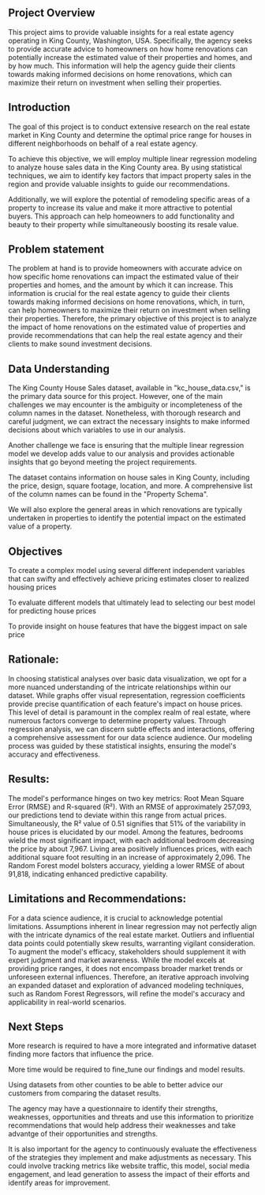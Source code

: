 ## Project Overview
This project aims to provide valuable insights for a real estate agency operating in King County, Washington, USA. Specifically, the agency seeks to provide accurate advice to homeowners on how home renovations can potentially increase the estimated value of their properties and homes, and by how much. This information will help the agency guide their clients towards making informed decisions on home renovations, which can maximize their return on investment when selling their properties.

## Introduction
The goal of this project is to conduct extensive research on the real estate market in King County and determine the optimal price range for houses in different neighborhoods on behalf of a real estate agency.

To achieve this objective, we will employ multiple linear regression modeling to analyze house sales data in the King County area. By using statistical techniques, we aim to identify key factors that impact property sales in the region and provide valuable insights to guide our recommendations.

Additionally, we will explore the potential of remodeling specific areas of a property to increase its value and make it more attractive to potential buyers. This approach can help homeowners to add functionality and beauty to their property while simultaneously boosting its resale value.

## Problem statement
The problem at hand is to provide homeowners with accurate advice on how specific home renovations can impact the estimated value of their properties and homes, and the amount by which it can increase. This information is crucial for the real estate agency to guide their clients towards making informed decisions on home renovations, which, in turn, can help homeowners to maximize their return on investment when selling their properties. Therefore, the primary objective of this project is to analyze the impact of home renovations on the estimated value of properties and provide recommendations that can help the real estate agency and their clients to make sound investment decisions.

## Data Understanding
The King County House Sales dataset, available in "kc_house_data.csv," is the primary data source for this project. However, one of the main challenges we may encounter is the ambiguity or incompleteness of the column names in the dataset. Nonetheless, with thorough research and careful judgment, we can extract the necessary insights to make informed decisions about which variables to use in our analysis.

Another challenge we face is ensuring that the multiple linear regression model we develop adds value to our analysis and provides actionable insights that go beyond meeting the project requirements.

The dataset contains information on house sales in King County, including the price, design, square footage, location, and more. A comprehensive list of the column names can be found in the "Property Schema".

We will also explore the general areas in which renovations are typically undertaken in properties to identify the potential impact on the estimated value of a property.

## Objectives

To create a complex model using several different independent variables that can swifty and effectively achieve pricing estimates closer to realized housing prices

To evaluate different models that ultimately lead to selecting our best model for predicting house prices

To provide insight on house features that have the biggest impact on sale price

## Rationale:

In choosing statistical analyses over basic data visualization, we opt for a more nuanced understanding of the intricate relationships within our dataset. While graphs offer visual representation, regression coefficients provide precise quantification of each feature's impact on house prices. This level of detail is paramount in the complex realm of real estate, where numerous factors converge to determine property values. Through regression analysis, we can discern subtle effects and interactions, offering a comprehensive assessment for our data science audience. Our modeling process was guided by these statistical insights, ensuring the model's accuracy and effectiveness.        

## Results:

The model's performance hinges on two key metrics: Root Mean Square Error (RMSE) and R-squared (R²). With an RMSE of approximately 257,093, our predictions tend to deviate within this range from actual prices. Simultaneously, the R² value of 0.51 signifies that 51% of the variability in house prices is elucidated by our model. Among the features, bedrooms wield the most significant impact, with each additional bedroom decreasing the price by about 
7,967. Living area positively influences prices, with each additional square foot resulting in an increase of approximately 
2,096. The Random Forest model bolsters accuracy, yielding a lower RMSE of about 91,818, indicating enhanced predictive capability.

## Limitations and Recommendations:

For a data science audience, it is crucial to acknowledge potential limitations. Assumptions inherent in linear regression may not perfectly align with the intricate dynamics of the real estate market. Outliers and influential data points could potentially skew results, warranting vigilant consideration. 
To augment the model's efficacy, stakeholders should supplement it with expert judgment and market awareness. While the model excels at providing price ranges, it does not encompass broader market trends or unforeseen external influences. Therefore, an iterative approach involving an expanded dataset and exploration of advanced modeling techniques, such as Random Forest Regressors, will refine the model's accuracy and applicability in real-world scenarios.

## Next Steps
More research is required to have a more integrated and informative dataset finding more factors that influence the price.

More time would be required to fine_tune our findings and model results.

Using datasets from other counties to be able to better advice our customers from comparing the dataset results.

The agency may have a questionnaire to identify their strengths, weaknesses, opportunities and threats and use this information to prioritize recommendations that would help address their weaknesses and take advantge of their opportunities and strengths.

It is also important for the agency to continuously evaluate the effectiveness of the strategies they implement and make adjustments as necessary. This could involve tracking metrics like website traffic, this model, social media engagement, and lead generation to assess the impact of their efforts and identify areas for improvement.
